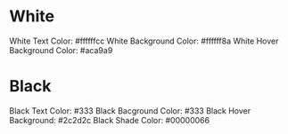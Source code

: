 # White

White Text Color: #ffffffcc
White Background Color: #ffffff8a
White Hover Background Color: #aca9a9

# Black

Black Text Color: #333
Black Bacground Color: #333
Black Hover Background: #2c2d2c
Black Shade Color: #00000066
